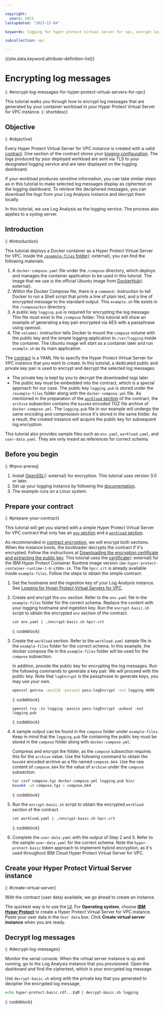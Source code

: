 ```yaml
---

copyright:
  years: 2023
lastupdated: "2023-12-04"

keywords: logging for hyper protect virtual server for vpc, encrypt log messages for hyper protect virtual server for vpc

subcollection: vpc

---
```


{{site.data.keyword.attribute-definition-list}}

# Encrypting log messages
{: #encrypt-log-messages-for-hyper-protect-virtual-servers-for-vpc}

This tutorial walks you through how to encrypt log messages that are generated by your container workload in your Hyper Protect Virtual Server for VPC instance.
{: shortdesc}

## Objective
{: #objective}

Every Hyper Protect Virtual Server for VPC instance is created with a valid [contract](/docs/vpc?topic=vpc-about-contract_se). One section of the contract stores your [logging configuration](/docs/vpc?topic=vpc-logging-for-hyper-protect-virtual-servers-for-vpc). The logs produced by your deployed workload are sent via TLS to your designated logging service and are later displayed on the logging dashboard.

If your workload produces sensitive information, you can take similar steps as in this tutorial to make selected log messages display as ciphertext on the logging dashboard. To retrieve the deciphered messages, you can download the logs from your Log Analysis instance and decrypt them locally.

In this tutorial, we use Log Analysis as the logging service. The process also applies to a syslog server.

## Introduction
{: #introduction}

This tutorial deploys a Docker container as a Hyper Protect Virtual Server for VPC. Inside the [`/example-files` folder](https://github.com/ibm-hyper-protect/hyper-protect-virtual-server-samples/tree/main/log-encryption/example-files){: external}, you can find the following materials:

1. A `docker-compose.yaml` file under the `/compose` directory, which deploys and manages the container application to be used in this tutorial. The image that we use is the official Ubuntu image from [DockerHub](https://hub.docker.com/_/ubuntu){: external}.
2. Within the Docker Compose file, there is a `command:` instruction to tell Docker to run a Shell script that prints a line of plain text, and a line of encrypted message to the standard output. This `example.sh` file exists in the `/compose/bin` directory.
3. A public key `logging.pub` is required for encrypting the log message. This file must exist in the `/compose` folder. This tutorial will show an example of generating a key pair encrypted via AES with a passphrase using openssl.
4. The `volumes:` instruction tells Docker to mount the `compose` volume with the public key and the simple logging application to `/var/logging` inside the container. The Ubuntu image will start as a container later and run `example.sh` as its main application.

The [contract](/docs/vpc?topic=vpc-about-contract_se) is a YAML file to specify the Hyper Protect Virtual Server for VPC instance that you want to create. In this tutorial, a dedicated public and private key pair is used to encrypt and decrypt the selected log messages.
- The private key is kept by you to decrypt the downloaded logs later.
- The public key must be embedded into the contract, which is a special approach for our case. The public key `logging.pub` is stored under the `/example-files` folder along with the `docker-compose.yml` file. As mentioned in the preparation of the [`workload` section](/docs/vpc?topic=vpc-about-contract_se#hpcr_contract_workload) of the contract, the `archive` subsection contains the `base64` encoded TGZ file archive of `docker-compose.yml`. The `logging.pub` file in our example will undergo the same encoding and compression since it's stored in the same folder. As a result, the created instance will acquire the public key for subsequent log encryption.

This tutorial also provides sample files such as `env.yaml`, `workload.yaml`, and `user-data.yaml`. They are only meant as references for correct schema.

## Before you begin
{: #hpvs-prereq}

1. Install [OpenSSL](https://www.openssl.org/){: external} for encryption. This tutorial uses version 3.0 or later.
2. Set up your logging instance by following the [documentation](/docs/vpc?topic=vpc-logging-for-hyper-protect-virtual-servers-for-vpc).
3. The example runs on a Linux system.

## Prepare your contract
{: #prepare-your-contract}

This tutorial will get you started with a simple Hyper Protect Virtual Server for VPC contract that only has an [`env` section](/docs/vpc?topic=vpc-about-contract_se#hpcr_contract_env) and a [`workload` section](/docs/vpc?topic=vpc-about-contract_se#hpcr_contract_workload).

As recommended in [contract encryption](/docs/vpc?topic=vpc-about-contract_se#hpcr_contract_encrypt), we will encrypt both sections. When the instance boots, the bootloader decrypts the contract if it's encrypted. Follow the instructions at [Downloading the encryption certificate and extracting the public key](/docs/vpc?topic=vpc-about-contract_se#encrypt_downloadcert). This tutorial uses the [certificate](/media/docs/downloads/hyper-protect-container-runtime/ibm-hyper-protect-container-runtime-1-0-s390x-14-encrypt.crt){: external} for the IBM Hyper Protect Container Runtime image version `ibm-hyper-protect-container-runtime-1-0-s390x-14`. The file `hpcr.crt` is already available inside `example-files`. Follow the steps to obtain the simple contract:

1. Get the hostname and the ingestion key of your Log Analysis instance. See [Logging for Hyper Protect Virtual Servers for VPC](/docs/vpc?topic=vpc-logging-for-hyper-protect-virtual-servers-for-vpc).

2. Create and encrypt the `env` section. Refer to the `env.yaml` file in the `example-files` folder for the correct schema. Replace the content with your logging hostname and ingestion key. Run the `encrypt-basic.sh` script to obtain the encrypted `env` section of the contract.
   ```sh
   cat env.yaml | ./encrypt-basic.sh hpcr.crt
   ```
   {: codeblock}

3. Create the `workload` section. Refer to the `workload.yaml` sample file in the `example-files` folder for the correct schema. In this example, the docker compose file in the `example-files` folder will be used for the `compose` subsection.

   In addition, provide the public key for encrypting the log messages. Run the following commands to generate a key pair. We will proceed with the public key. Note that `logEncrypt` is the passphrase to generate keys, you may use your own.
   ```sh
   openssl genrsa -aes128 -passout pass:logEncrypt -out logging 4096
   ```
   {: codeblock}

   ```sj
   openssl rsa -in logging -passin pass:logEncrypt -pubout -out logging.pub
   ```
   {: codeblock}

4. A sample output can be found in the `compose` folder under `example-files`. Keep in mind that the `logging.pub` file containing the public key must be stored in the `compose` folder along with `docker-compose.yml`.

   Compress and encrypt the folder, as the `compose` subsection requires this for the `archive` value. Use the following command to obtain the `base64` encoded archive as a file named `compose.b64`. Use the raw content of `compose.b64` for the value of `archive` under the `compose` subsection.
   ```sh
   tar czvf compose.tgz docker-compose.yml logging.pub bin/
   base64 -w0 compose.tgz > compose.b64
   ```
   {: codeblock}

5. Run the `encrypt-basic.sh` script to obtain the encrypted `workload` section of the contract.
   ```sh
   cat workload.yaml | ./encrypt-basic.sh hpcr.crt
   ```
   {: codeblock}

6. Complete the `user-data.yaml` with the output of Step 2 and 5. Refer to the sample `user-data.yaml` for the correct schema. Note the `hyper-protect-basic` token approach to implement hybrid encryption, as it's used throughout IBM Cloud Hyper Protect Virtual Server for VPC.

## Create your Hyper Protect Virtual Server instance
{: #create-virtual-server}

With the contract (user data) available, we go ahead to create an instance.

The quickest way is to use the [UI](/docs/vpc?topic=vpc-about-se&interface=ui#create-hyper-protect-virtual-servers-for-vpc-instance). For **Operating system**, choose [**IBM Hyper Protect**](/docs/vpc?topic=vpc-vsabout-images#hyper-protect-runtime) to create a Hyper Protect Virtual Server for VPC instance. Paste your user data in the `User data` box. Click **Create virtual server instance** when you are ready.

## Decrypt log messages
{: #decrypt-log-messages}

Monitor the serial console. When the virtual server instance is up and running, go to the Log Analysis instance that you provisioned. Open the dashboard and find the ciphertext, which is your encrypted log message.

Use `decrypt-basic.sh` along with the private key that you generated to decipher the encrypted log message.
```sh
echo hyper-protect-basic.rdf...EqM | decrypt-basic.sh logging
```
{: codeblock}
